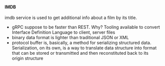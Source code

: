 #### IMDB

imdb service is used to get additional info about a film by its title. 

- gRPC suppose to be faster than REST. Why? Tooling available to convert Interface Definition Language
to client, server files
- binary data format is lighter than traditional JSON or XML
- protocol buffer is, basically, a method for serializing structured data. Serialization, on its own, 
is a way to translate data structure into format that can be stored or transmitted and then reconstituted back to
its origin structure

